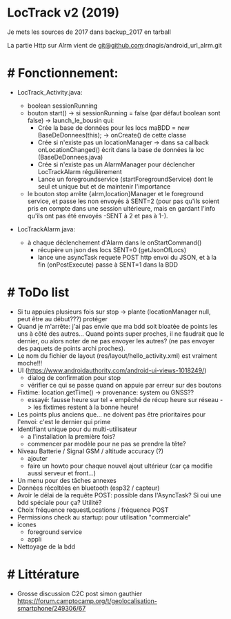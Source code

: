 # LocTrack v2 (2019)

Je mets les sources de 2017 dans backup_2017 en tarball

La partie Http sur Alrm vient de git@github.com:dnagis/android_url_alrm.git

# # Fonctionnement:

* LocTrack_Activity.java:
	- boolean sessionRunning
	- bouton start() -> si sessionRunning = false (par défaut boolean sont false) -> launch_le_bousin qui:
		- Crée la base de données pour les locs maBDD = new BaseDeDonnees(this); -> onCreate() de cette classe
		- Crée si n'existe pas un locationManager -> dans sa callback onLocationChanged() écrit dans la base de données la loc (BaseDeDonnees.java)
		- Crée si n'existe pas un AlarmManager pour déclencher LocTrackAlarm régulièrement
		- Lance un foregroundservice (startForegroundService) dont le seul et unique but et de maintenir l'importance
	- le bouton stop arrête {alrm,location}Manager et le foreground service, et passe les non envoyés à SENT=2 (pour pas qu'ils soient
	pris en compte dans une session ultérieure, mais en gardant l'info qu'ils ont pas été envoyés -SENT à 2 et pas à 1-).
	
* LocTrackAlarm.java: 
	- à chaque déclenchement d'Alarm dans le onStartCommand() 
		- récupère un json des locs SENT=0 (getJsonOfLocs)
		- lance une asyncTask requete POST http envoi du JSON, et à la fin (onPostExecute) passe à SENT=1 dans la BDD

# # ToDo list

* Si tu appuies plusieurs fois sur stop -> plante (locationManager null, peut être au début???) protéger
* Quand je m'arrête: j'ai pas envie que ma bdd soit bloatée de points les uns à côté des autres... Quand points super proches, il
ne faudrait que le dernier, ou alors noter de ne pas envoyer les autres? (ne pas envoyer des paquets de points archi proches).
* Le nom du fichier de layout (res/layout/hello_activity.xml) est vraiment moche!!!
* UI (https://www.androidauthority.com/android-ui-views-1018249/)
	- dialog de confirmation pour stop
	- vérifier ce qui se passe quand on appuie par erreur sur des boutons
* Fixtime: location.getTime() -> provenance: system ou GNSS??
	- essayé: fausse heure sur tel + empêché de récup heure sur réseau -> les fixtimes restent à la bonne heure!
* Les points plus anciens que... ne doivent pas être prioritaires pour l'envoi: c'est le dernier qui prime	
* Identifiant unique pour du multi-utilisateur
	- a l'installation la première fois?
	- commencer par modèle pour ne pas se prendre la tête?
* Niveau Batterie / Signal GSM / altitude accuracy (?)
	- ajouter
	- faire un howto pour chaque nouvel ajout ultérieur (car ça modifie aussi serveur et front...)
* Un menu pour des tâches annexes
* Données récoltées en bluetooth (esp32 / capteur)
* Avoir le délai de la requête POST: possible dans l'AsyncTask? Si oui une bdd spéciale pour ça? Utilité?
* Choix fréquence requestLocations / fréquence POST
* Permissions check au startup: pour utilisation "commerciale"
* icones
	- foreground service
	- appli
* Nettoyage de la bdd

# # Littérature

* Grosse discussion C2C post simon gauthier https://forum.camptocamp.org/t/geolocalisation-smartphone/249306/67
